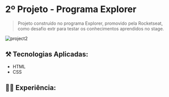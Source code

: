 # 2º Projeto - Programa Explorer

> Projeto construído no programa Explorer, promovido pela Rocketseat, como desafio extr para testar os conhecimentos aprendidos no stage.

![project2](https://github.com/kleck-lucena/project2-explorer/assets/107014908/fe68f7e5-6116-4bca-8a01-ae195411b2c3)

</p>

## ⚒️ Tecnologias Aplicadas:
- HTML
- CSS

## 👩‍💻 Experiência:

